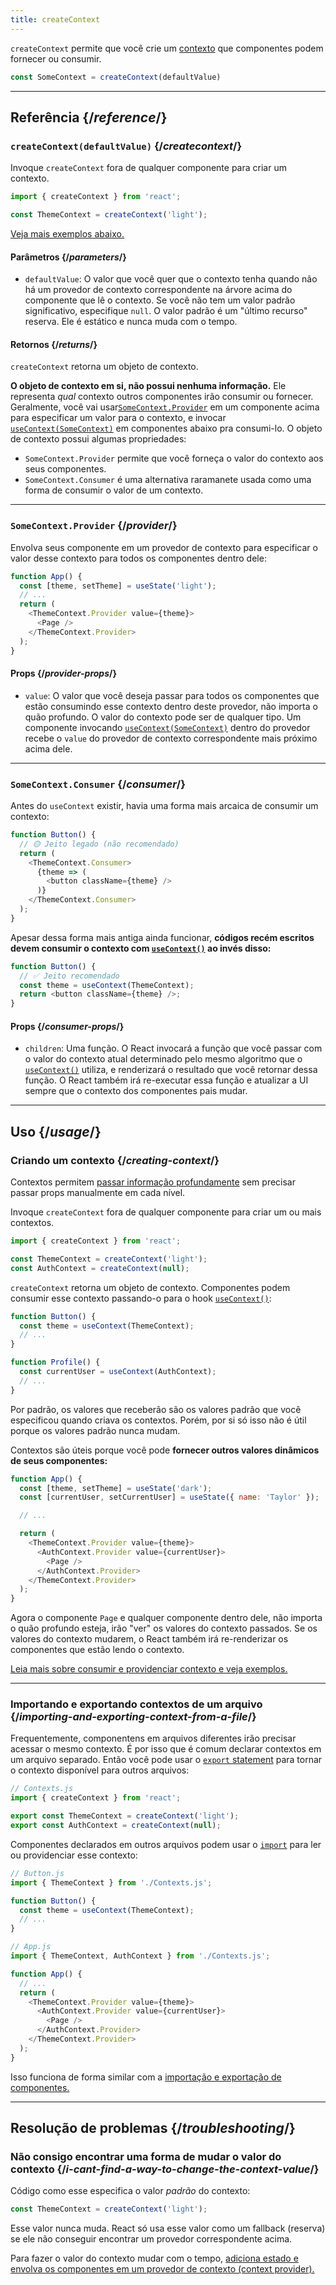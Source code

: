 ```yaml
---
title: createContext
---
```


<Intro>

`createContext` permite que você crie um [contexto](/learn/passing-data-deeply-with-context) que componentes podem fornecer ou consumir.

```js
const SomeContext = createContext(defaultValue)
```

</Intro>

<InlineToc />

---

## Referência {/*reference*/}

### `createContext(defaultValue)` {/*createcontext*/}

Invoque `createContext` fora de qualquer componente para criar um contexto.

```js
import { createContext } from 'react';

const ThemeContext = createContext('light');
```

[Veja mais exemplos abaixo.](#usage)

#### Parâmetros {/*parameters*/}

* `defaultValue`: O valor que você quer que o contexto tenha quando não há um provedor de contexto correspondente na árvore acima do componente que lê o contexto. Se você não tem um valor padrão significativo, especifique `null`. O valor padrão é um "último recurso" reserva. Ele é estático e nunca muda com o tempo. 

#### Retornos {/*returns*/}

`createContext` retorna um objeto de contexto.

**O objeto de contexto em si, não possui nenhuma informação.** Ele representa _qual_ contexto outros componentes irão consumir ou fornecer. Geralmente, você vai usar[`SomeContext.Provider`](#provider) em um componente acima para especificar um valor para o contexto, e invocar [`useContext(SomeContext)`](/reference/react/useContext) em componentes abaixo pra consumi-lo. O objeto de contexto possui algumas propriedades:

* `SomeContext.Provider` permite que você forneça o valor do contexto aos seus componentes.
* `SomeContext.Consumer` é uma alternativa raramanete usada como uma forma de consumir o valor de um contexto.

---

### `SomeContext.Provider` {/*provider*/}

Envolva seus componente em um provedor de contexto para especificar o valor desse contexto para todos os componentes dentro dele:

```js
function App() {
  const [theme, setTheme] = useState('light');
  // ...
  return (
    <ThemeContext.Provider value={theme}>
      <Page />
    </ThemeContext.Provider>
  );
}
```

#### Props {/*provider-props*/}

* `value`: O valor que você deseja passar para todos os componentes que estão consumindo esse contexto dentro deste provedor, não importa o quão profundo. O valor do contexto pode ser de qualquer tipo. Um componente invocando [`useContext(SomeContext)`](/reference/react/useContext) dentro do provedor recebe o `value` do provedor de contexto correspondente mais próximo acima dele.

---

### `SomeContext.Consumer` {/*consumer*/}

Antes do `useContext` existir, havia uma forma mais arcaica de consumir um contexto:

```js
function Button() {
  // 🟡 Jeito legado (não recomendado)
  return (
    <ThemeContext.Consumer>
      {theme => (
        <button className={theme} />
      )}
    </ThemeContext.Consumer>
  );
}
```
Apesar dessa forma mais antiga ainda funcionar, **códigos recém escritos devem consumir o contexto com [`useContext()`](/reference/react/useContext) ao invés disso:**

```js
function Button() {
  // ✅ Jeito recomendado
  const theme = useContext(ThemeContext);
  return <button className={theme} />;
}
```

#### Props {/*consumer-props*/}

* `children`: Uma função. O React invocará a função que você passar com o valor do contexto atual determinado pelo mesmo algoritmo que o [`useContext()`](/reference/react/useContext) utiliza, e renderizará o resultado que você retornar dessa função. O React também irá re-executar essa função e atualizar a UI sempre que o contexto dos componentes pais mudar.

---

## Uso {/*usage*/}

### Criando um contexto {/*creating-context*/}

Contextos permitem [passar informação profundamente](/learn/passing-data-deeply-with-context) sem precisar passar props manualmente em cada nível.

Invoque `createContext` fora de qualquer componente para criar um ou mais contextos.

```js [[1, 3, "ThemeContext"], [1, 4, "AuthContext"], [3, 3, "'light'"], [3, 4, "null"]]
import { createContext } from 'react';

const ThemeContext = createContext('light');
const AuthContext = createContext(null);
```

`createContext` retorna um <CodeStep step={1}>objeto de contexto</CodeStep>. Componentes podem consumir esse contexto passando-o para o hook [`useContext()`](/reference/react/useContext):

```js [[1, 2, "ThemeContext"], [1, 7, "AuthContext"]]
function Button() {
  const theme = useContext(ThemeContext);
  // ...
}

function Profile() {
  const currentUser = useContext(AuthContext);
  // ...
}
```
Por padrão, os valores que receberão são os <CodeStep step={3}>valores padrão</CodeStep> que você especificou quando criava os contextos. Porém, por si só isso não é útil porque os valores padrão nunca mudam.

Contextos são úteis porque você pode **fornecer outros valores dinâmicos de seus componentes:**

```js {8-9,11-12}
function App() {
  const [theme, setTheme] = useState('dark');
  const [currentUser, setCurrentUser] = useState({ name: 'Taylor' });

  // ...

  return (
    <ThemeContext.Provider value={theme}>
      <AuthContext.Provider value={currentUser}>
        <Page />
      </AuthContext.Provider>
    </ThemeContext.Provider>
  );
}
```

Agora o componente `Page` e qualquer componente dentro dele, não importa o quão profundo esteja, irão "ver" os valores do contexto passados. Se os valores do contexto mudarem, o React também irá re-renderizar os componentes que estão lendo o contexto.

[Leia mais sobre consumir e providenciar contexto e veja exemplos.](/reference/react/useContext)

---

### Importando e exportando contextos de um arquivo {/*importing-and-exporting-context-from-a-file*/}

Frequentemente, componentens em arquivos diferentes irão precisar acessar o mesmo contexto. É por isso que é comum declarar contextos em um arquivo separado. Então você pode usar o [`export` statement](https://developer.mozilla.org/pt-BR/docs/web/javascript/reference/statements/export) para tornar o contexto disponível para outros arquivos:

```js {4-5}
// Contexts.js
import { createContext } from 'react';

export const ThemeContext = createContext('light');
export const AuthContext = createContext(null);
```

Componentes declarados em outros arquivos podem usar o [`import`](https://developer.mozilla.org/pt-BR/docs/Web/JavaScript/Reference/Statements/import) para ler ou providenciar esse contexto:

```js {2}
// Button.js
import { ThemeContext } from './Contexts.js';

function Button() {
  const theme = useContext(ThemeContext);
  // ...
}
```

```js {2}
// App.js
import { ThemeContext, AuthContext } from './Contexts.js';

function App() {
  // ...
  return (
    <ThemeContext.Provider value={theme}>
      <AuthContext.Provider value={currentUser}>
        <Page />
      </AuthContext.Provider>
    </ThemeContext.Provider>
  );
}
```
Isso funciona de forma similar com a [importação e exportação de componentes.](/learn/importing-and-exporting-components)

---

## Resolução de problemas {/*troubleshooting*/}

### Não consigo encontrar uma forma de mudar o valor do contexto {/*i-cant-find-a-way-to-change-the-context-value*/}

Código como esse especifica o valor *padrão* do contexto:

```js
const ThemeContext = createContext('light');
```

Esse valor nunca muda. React só usa esse valor como um fallback (reserva) se ele não conseguir encontrar um provedor correspondente acima.

Para fazer o valor do contexto mudar com o tempo, [adiciona estado e envolva os componentes em um provedor de contexto (context provider).](/reference/react/useContext#updating-data-passed-via-context)
